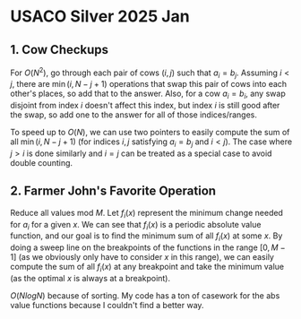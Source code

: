 # USACO Silver 2025 Jan

## 1. Cow Checkups
For $O(N^2)$, go through each pair of cows $(i,j)$ such that $a_i=b_j$. Assuming $i<j$, there are $\min(i,N-j+1)$ operations that swap this pair of cows into each other's places, so add that to the answer. Also, for a cow $a_i=b_i$, any swap disjoint from index $i$ doesn't affect this index, but index $i$ is still good after the swap, so add one to the answer for all of those indices/ranges.

To speed up to $O(N)$, we can use two pointers to easily compute the sum of all $\min(i,N-j+1)$ (for indices $i,j$ satisfying $a_i=b_j$ and $i<j$). The case where $j>i$ is done similarly and $i=j$ can be treated as a special case to avoid double counting.

## 2. Farmer John's Favorite Operation
Reduce all values mod $M$. Let $f_i(x)$ represent the minimum change needed for $a_i$ for a given $x$. We can see that $f_i(x)$ is a periodic absolute value function, and our goal is to find the minimum sum of all $f_i(x)$ at some $x$. By doing a sweep line on the breakpoints of the functions in the range $[0,M-1]$ (as we obviously only have to consider $x$ in this range), we can easily compute the sum of all $f_i(x)$ at any breakpoint and take the minimum value (as the optimal $x$ is always at a breakpoint).

$O(NlogN)$ because of sorting. My code has a ton of casework for the abs value functions because I couldn't find a better way.
